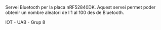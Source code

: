 Servei Bluetooth per la placa nRF52840DK.
Aquest servei permet poder obtenir un nombre aleatori de l'1 al 100 des de Bluetooth.

IOT - UAB - Grup 8